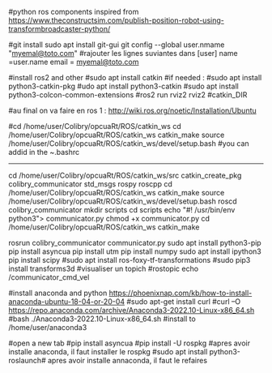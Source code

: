 #python ros components inspired from
https://www.theconstructsim.com/publish-position-robot-using-transformbroadcaster-python/

#git install
sudo apt install git-gui
git config --global user.nmame "myemal@toto.com"
#rajouter les lignes suviantes dans 
[user]
	name =user.name
	email = myemal@toto.com
	
	
#install ros2 and other
#sudo apt install catkin
#if needed :
#sudo apt install python3-catkin-pkg
#udo apt install python3-catkin
#sudo apt install python3-colcon-common-extensions
#ros2 run rviz2 rviz2
#catkin_DIR

#au final on va faire en ros 1 :
http://wiki.ros.org/noetic/Installation/Ubuntu

#cd /home/user/Colibry/opcuaRt/ROS/catkin_ws
cd /home/user/Colibry/opcuaRt/ROS/catkin_ws
catkin_make
source /home/user/Colibry/opcuaRt/ROS/catkin_ws/devel/setup.bash #you can addid in the ~.bashrc

---------------------------------
cd /home/user/Colibry/opcuaRt/ROS/catkin_ws/src
catkin_create_pkg colibry_communicator std_msgs rospy roscpp
cd /home/user/Colibry/opcuaRt/ROS/catkin_ws
catkin_make
source /home/user/Colibry/opcuaRt/ROS/catkin_ws/devel/setup.bash
roscd colibry_communicator
mkdir scripts
cd scripts
echo "#! /usr/bin/env python3"> communicator.py
chmod +x communicator.py
cd /home/user/Colibry/opcuaRt/ROS/catkin_ws
catkin_make

rosrun colibry_communicator communicator.py
sudo apt install python3-pip
pip install asyncua
pip install utm
pip install numpy
sudo apt install ipython3
pip install scipy
#sudo apt install ros-foxy-tf-transformations
#sudo pip3 install transforms3d
#visualiser un topich #rostopic echo /communicator_cmd_vel

#install anaconda and python https://phoenixnap.com/kb/how-to-install-anaconda-ubuntu-18-04-or-20-04
#sudo apt-get install curl
#curl –O https://repo.anaconda.com/archive/Anaconda3-2022.10-Linux-x86_64.sh
#bash ./Anaconda3-2022.10-Linux-x86_64.sh #install to /home/user/anaconda3

#open a new tab
#pip install asyncua
#pip install -U rospkg #apres avoir installe anaconda, il faut installer le rospkg
#sudo apt install python3-roslaunch# apres avoir installe annaconda, il faut le refaires